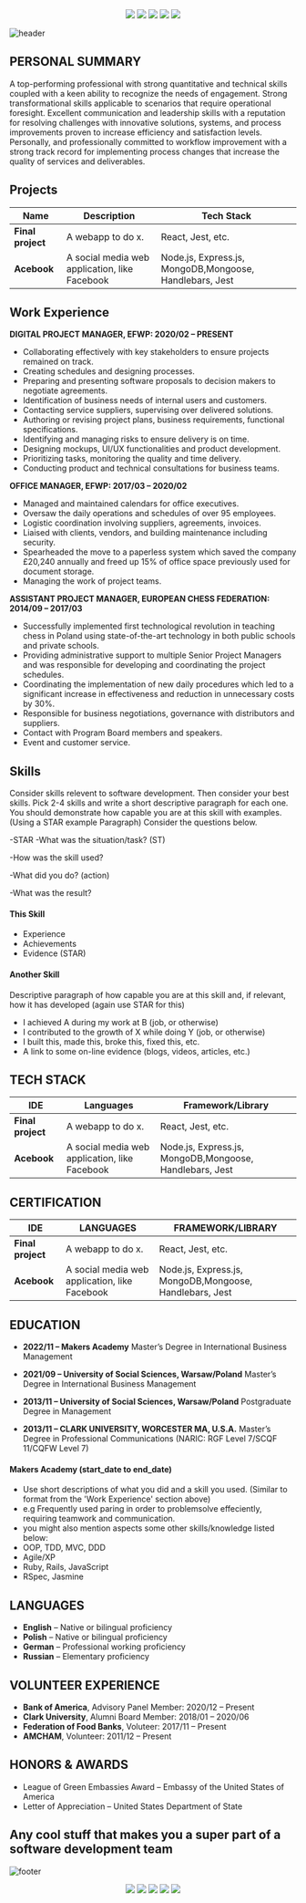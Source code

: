 <div align="center">
    <a href="https://github.com/G-Redos/CV-Resume-G.Redos" target="_blank"><img src="https://img.shields.io/static/v1?style=for-the-badge&message=CV/RESUME&color=91a3b0&logo=About.me&logoColor=FFFFFF&label="target="_blank"></a>
    <a href="https://github.com/G-Redos" target="_blank"><img src="https://img.shields.io/badge/GitHub-91a3b0?style=for-the-badge&logo=github&logoColor=white"target="_blank"></a>
    <a href="https://www.linkedin.com/in/gredos/" target="_blank"><img src="https://img.shields.io/badge/LinkedIn-91a3b0?style=for-the-badge&logo=linkedin&logoColor=white"target="_blank"></a>
    <a href="https://twitter.com/g_redos" target="_blank"><img src="https://img.shields.io/badge/Twitter-91a3b0?style=for-the-badge&logo=twitter&logoColor=white"target="_blank"></a>
    <a href="https://www.gregoryredos.com" target="_blank"><img src="https://img.shields.io/badge/website-91a3b0?style=for-the-badge&logo=About.me&logoColor=white"target="_blank"></a>
 </div>

![header](https://capsule-render.vercel.app/api?type=soft&color=gradient&height=130&section=header&text=Gregory%20Redos&fontSize=90&animation=scaleIn&fontAlignY=68&desc=Junior%20Full%20Stack%20Developer&descSize=20&descAlignY=82&descAlign=72)

## PERSONAL SUMMARY
A top-performing professional with strong quantitative and technical skills coupled with a keen ability to recognize the needs of engagement. Strong transformational skills applicable to scenarios that require operational foresight. Excellent communication and leadership skills with a reputation for resolving challenges with innovative solutions, systems, and process improvements proven to increase efficiency and satisfaction levels. Personally, and professionally committed to workflow improvement with a strong track record for implementing process changes that increase the quality of services and deliverables.

## Projects

| Name                         | Description       | Tech Stack        |
| ---------------------------- | ----------------- | ----------------- |
| **Final project**            | A webapp to do x. | React, Jest, etc. |
| **Acebook** | A social media web application, like Facebook | Node.js, Express.js, MongoDB,Mongoose, Handlebars, Jest              |

## Work Experience
**DIGITAL PROJECT MANAGER, EFWP: 2020/02 – PRESENT**
* Collaborating effectively with key stakeholders to ensure projects remained on track.
* Creating schedules and designing processes.
* Preparing and presenting software proposals to decision makers to negotiate agreements.
* Identification of business needs of internal users and customers.
* Contacting service suppliers, supervising over delivered solutions.
* Authoring or revising project plans, business requirements, functional specifications.
* Identifying and managing risks to ensure delivery is on time.
* Designing mockups, UI/UX functionalities and product development.
* Prioritizing tasks, monitoring the quality and time delivery.
* Conducting product and technical consultations for business teams.

**OFFICE MANAGER, EFWP: 2017/03 – 2020/02**
* Managed and maintained calendars for office executives.
* Oversaw the daily operations and schedules of over 95 employees.
* Logistic coordination involving suppliers, agreements, invoices.
* Liaised with clients, vendors, and building maintenance including security.
* Spearheaded the move to a paperless system which saved the company £20,240 annually and freed up 15% of office space previously used for document storage.
* Managing the work of project teams.

**ASSISTANT PROJECT MANAGER, EUROPEAN CHESS FEDERATION: 2014/09 – 2017/03**
* Successfully implemented first technological revolution in teaching chess in Poland using state-of-the-art technology in both public schools and private schools.
* Providing administrative support to multiple Senior Project Managers and was responsible for developing and coordinating the project schedules.
* Coordinating the implementation of new daily procedures which led to a significant increase in effectiveness and reduction in unnecessary costs by 30%.
* Responsible for business negotiations, governance with distributors and suppliers.
* Contact with Program Board members and speakers.
* Event and customer service.


## Skills

Consider skills relevent to software development. Then consider your best skills. Pick 2-4 skills and write a short descriptive paragraph for each one. You should demonstrate how capable you are at this skill with examples.
(Using a STAR example Paragraph) Consider the questions below.

-STAR
-What was the situation/task? (ST)

-How was the skill used?

-What did you do? (action)

-What was the result?





#### This Skill

- Experience
- Achievements
- Evidence (STAR)

#### Another Skill

Descriptive paragraph of how capable you are at this skill and, if relevant, how it has developed (again use STAR for this)

- I achieved A during my work at B (job, or otherwise)
- I contributed to the growth of X while doing Y (job, or otherwise)
- I built this, made this, broke this, fixed this, etc.
- A link to some on-line evidence (blogs, videos, articles, etc.)


## TECH STACK
| IDE                         | Languages       | Framework/Library    |
| ---------------------------- | ----------------- | ----------------- |
| **Final project**            | A webapp to do x. | React, Jest, etc. |
| **Acebook** | A social media web application, like Facebook | Node.js, Express.js, MongoDB,Mongoose, Handlebars, Jest              |

## CERTIFICATION
| IDE                         | LANGUAGES       | FRAMEWORK/LIBRARY    |
| ---------------------------- | ----------------- | ----------------- |
| **Final project**            | A webapp to do x. | React, Jest, etc. |
| **Acebook** | A social media web application, like Facebook | Node.js, Express.js, MongoDB,Mongoose, Handlebars, Jest              |

## EDUCATION
* **2022/11 – Makers Academy**
    Master’s Degree in International Business Management

* **2021/09 – University of Social Sciences, Warsaw/Poland**
    Master’s Degree in International Business Management

* **2013/11 – University of Social Sciences, Warsaw/Poland**
    Postgraduate Degree in Management

* **2013/11 – CLARK UNIVERSITY, WORCESTER MA, U.S.A.**
    Master’s Degree in Professional Communications 
    (NARIC: RGF Level 7/SCQF 11/CQFW Level 7)

#### Makers Academy (start_date to end_date)
- Use short descriptions of what you did and a skill you used. (Similar to format from the 'Work Experience' section above)
- e.g Frequently used paring in order to problemsolve effeciently, requiring teamwork and communication.
- you might also mention aspects some other skills/knowledge listed below: 
- OOP, TDD, MVC, DDD
- Agile/XP
- Ruby, Rails, JavaScript
- RSpec, Jasmine

## LANGUAGES
* **English** – Native or bilingual proficiency
* **Polish** – Native or bilingual proficiency
* **German** – Professional working proficiency
* **Russian** – Elementary proficiency

## VOLUNTEER EXPERIENCE
*   **Bank of America**, Advisory Panel Member: 2020/12 – Present  
*   **Clark University**, Alumni Board Member: 2018/01 – 2020/06
*   **Federation of Food Banks**, Voluteer: 2017/11 – Present
*   **AMCHAM**, Volunteer: 2011/12 – Present

## HONORS & AWARDS
- League of Green Embassies Award – Embassy of the United States of America
- Letter of Appreciation – United States Department of State

## Any cool stuff that makes you a super part of a software development team

![footer](https://capsule-render.vercel.app/api?type=soft&color=gradient&height=50&section=footer)
<div align="center">
    <a href="https://github.com/G-Redos/CV-Resume-G.Redos" target="_blank"><img src="https://img.shields.io/static/v1?style=for-the-badge&message=CV/RESUME&color=91a3b0&logo=About.me&logoColor=FFFFFF&label="target="_blank"></a>
    <a href="https://github.com/G-Redos" target="_blank"><img src="https://img.shields.io/badge/GitHub-91a3b0?style=for-the-badge&logo=github&logoColor=white"target="_blank"></a>
    <a href="https://www.linkedin.com/in/gredos/" target="_blank"><img src="https://img.shields.io/badge/LinkedIn-91a3b0?style=for-the-badge&logo=linkedin&logoColor=white"target="_blank"></a>
    <a href="https://twitter.com/g_redos" target="_blank"><img src="https://img.shields.io/badge/Twitter-91a3b0?style=for-the-badge&logo=twitter&logoColor=white"target="_blank"></a>
    <a href="https://www.gregoryredos.com" target="_blank"><img src="https://img.shields.io/badge/website-91a3b0?style=for-the-badge&logo=About.me&logoColor=white"target="_blank"></a>
 </div>